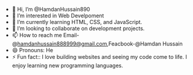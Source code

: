 - 👋 Hi, I’m @HamdanHussain890
- 👀 I’m interested in Web Develpoment
- 🌱 I’m currently learning HTML, CSS, and JavaScript.
- 💞️ I’m looking to collaborate on development projects.
- 📫 How to reach me Email-@hamdanhussain888999@gmail.com,Feacbook-@Hamdan Hussain
- 😄 Pronouns: He
- ⚡ Fun fact:: I love building websites and seeing my code come to life. I enjoy learning new programming languages.

<!---
HamdanHussain890/HamdanHussain890 is a ✨ special ✨ repository because its `README.md` (this file) appears on your GitHub profile.
You can click the Preview link to take a look at your changes.
--->

